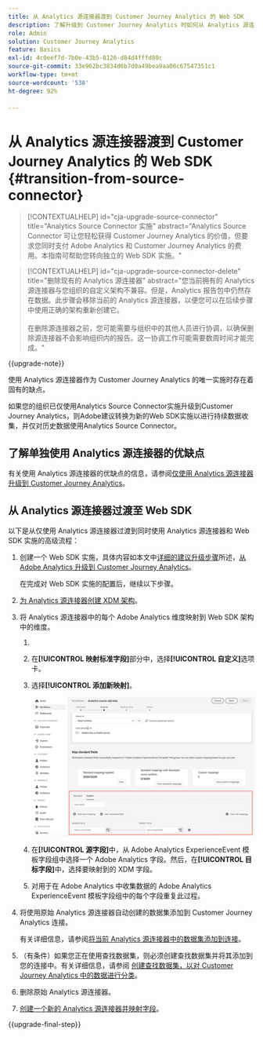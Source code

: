 ```yaml
---
title: 从 Analytics 源连接器渡到 Customer Journey Analytics 的 Web SDK
description: 了解升级到 Customer Journey Analytics 时如何从 Analytics 源连接器过渡到 Web SDK
role: Admin
solution: Customer Journey Analytics
feature: Basics
exl-id: 4c0eef7d-7b0e-43b5-8126-d84d4fffd80c
source-git-commit: 33e962bc3834d6b7d0a49bea9aa06c67547351c1
workflow-type: tm+mt
source-wordcount: '538'
ht-degree: 92%

---
```


# 从 Analytics 源连接器渡到 Customer Journey Analytics 的 Web SDK {#transition-from-source-connector}

<!-- markdownlint-disable MD034 -->

>[!CONTEXTUALHELP]
>id="cja-upgrade-source-connector"
>title="Analytics Source Connector 实施"
>abstract="Analytics Source Connector 可让您轻松获得 Customer Journey Analytics 的价值，但要求您同时支付 Adobe Analytics 和 Customer Journey Analytics 的费用。本指南可帮助您转向独立的 Web SDK 实施。"

<!-- markdownlint-enable MD034 -->

<!-- markdownlint-disable MD034 -->

>[!CONTEXTUALHELP]
>id="cja-upgrade-source-connector-delete"
>title="删除现有的 Analytics 源连接器"
>abstract="您当前拥有的 Analytics 源连接器与您组织的自定义架构不兼容。但是，Analytics 报告包中仍然存在数据。此步骤会移除当前的 Analytics 源连接器，以便您可以在后续步骤中使用正确的架构重新创建它。<br><br>在删除源连接器之前，您可能需要与组织中的其他人员进行协调，以确保删除源连接器不会影响组织内的报告。这一协调工作可能需要数周时间才能完成。"

<!-- markdownlint-enable MD034 -->

{{upgrade-note}}

使用 Analytics 源连接器作为 Customer Journey Analytics 的唯一实施时存在着固有的缺点。

如果您的组织已仅使用Analytics Source Connector实施升级到Customer Journey Analytics，则Adobe建议转换为新的Web SDK实施以进行持续数据收集，并仅对历史数据使用Analytics Source Connector。

## 了解单独使用 Analytics 源连接器的优缺点

有关使用 Analytics 源连接器的优缺点的信息，请参阅[仅使用 Analytics 源连接器升级到 Customer Journey Analytics](/help/getting-started/cja-upgrade/cja-upgrade-alternative-source-connector.md)。

## 从 Analytics 源连接器过渡至 Web SDK

以下是从仅使用 Analytics 源连接器过渡到同时使用 Analytics 源连接器和 Web SDK 实施的高级流程：

1. 创建一个 Web SDK 实施，具体内容如本文中[详细的建议升级步骤](/help/getting-started/cja-upgrade/cja-upgrade-recommendations.md#detailed-recommended-upgrade-steps)所述，[从 Adobe Analytics 升级到 Customer Journey Analytics](/help/getting-started/cja-upgrade/cja-upgrade-recommendations.md)。

   在完成对 Web SDK 实施的配置后，继续以下步骤。

1. [为 Analytics 源连接器创建 XDM 架构](/help/getting-started/cja-upgrade/cja-upgrade-source-connector-schema.md)。

1. 将 Analytics 源连接器中的每个 Adobe Analytics 维度映射到 Web SDK 架构中的维度。

   1. 
      <!-- how do you get here -->

   1. 在&#x200B;**[!UICONTROL 映射标准字段]**&#x200B;部分中，选择&#x200B;**[!UICONTROL 自定义]**&#x200B;选项卡。

   1. 选择&#x200B;**[!UICONTROL 添加新映射]**。

      ![映射架构字段](assets/schema-mapping.png)

   1. 在&#x200B;**[!UICONTROL 源字段]**&#x200B;中，从 Adobe Analytics ExperienceEvent 模板字段组中选择一个 Adobe Analytics 字段。然后，在&#x200B;**[!UICONTROL 目标字段]**&#x200B;中，选择要映射到的 XDM 字段。

   1. 对用于在 Adobe Analytics 中收集数据的 Adobe Analytics ExperienceEvent 模板字段组中的每个字段重复此过程。

1. 将使用原始 Analytics 源连接器自动创建的数据集添加到 Customer Journey Analytics 连接。

   有关详细信息，请参阅[将当前 Analytics 源连接器中的数据集添加到连接](/help/getting-started/cja-upgrade/cja-upgrade-source-connector-dataset.md)。

1. （有条件）如果您正在使用查找数据集，则必须创建查找数据集并将其添加到您的连接中。有关详细信息，请参阅 [创建查找数据集，以对 Customer Journey Analytics 中的数据进行分类](/help/getting-started/cja-upgrade/cja-upgrade-dataset-lookup.md)。

1. 删除原始 Analytics 源连接器。<!-- need to add steps somewhere about how to do this -->

1. [创建一个新的 Analytics 源连接器并映射字段](/help/getting-started/cja-upgrade/cja-upgrade-source-connector.md)。

{{upgrade-final-step}}
